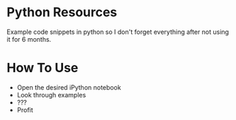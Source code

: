 # Python Resources
Example code snippets in python so I don't forget everything after not using it for 6 months.

# How To Use
+ Open the desired iPython notebook
+ Look through examples
+ ???
+ Profit
